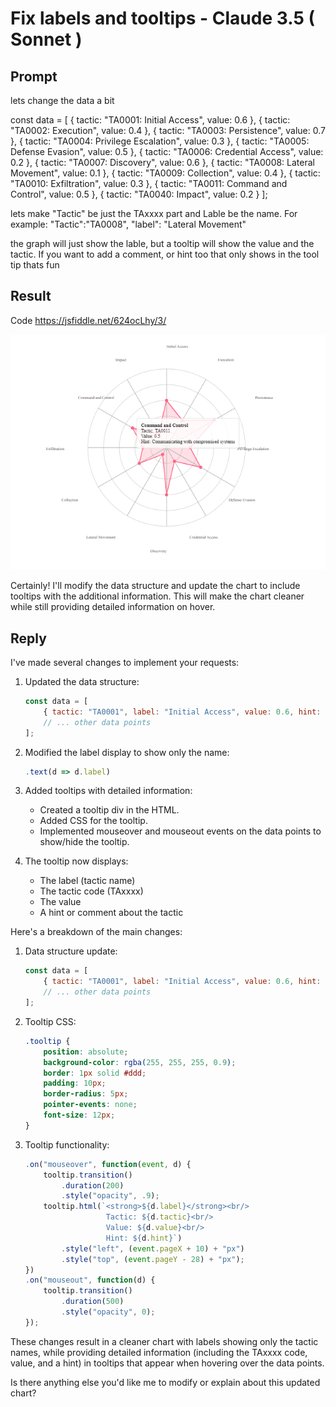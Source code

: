# Fix labels and tooltips - Claude 3.5 ( Sonnet )

## Prompt

lets change the data a bit

const data = [ { tactic: "TA0001: Initial Access", value: 0.6 }, { tactic: "TA0002: Execution", value: 0.4 }, { tactic: "TA0003: Persistence", value: 0.7 }, { tactic: "TA0004: Privilege Escalation", value: 0.3 }, { tactic: "TA0005: Defense Evasion", value: 0.5 }, { tactic: "TA0006: Credential Access", value: 0.2 }, { tactic: "TA0007: Discovery", value: 0.6 }, { tactic: "TA0008: Lateral Movement", value: 0.1 }, { tactic: "TA0009: Collection", value: 0.4 }, { tactic: "TA0010: Exfiltration", value: 0.3 }, { tactic: "TA0011: Command and Control", value: 0.5 }, { tactic: "TA0040: Impact", value: 0.2 } ];

lets make "Tactic" be just the TAxxxx part and Lable be the name.  For example:  "Tactic":"TA0008", "label": "Lateral Movement"

the graph will just show the lable, but a tooltip will show the value and the tactic.  If you want to add a comment, or hint too that only shows in the tool tip thats fun

## Result

Code <https://jsfiddle.net/624ocLhy/3/>

![Result](radar03.PNG)

Certainly! I'll modify the data structure and update the chart to include tooltips with the additional information. This will make the chart cleaner while still providing detailed information on hover.

## Reply

I've made several changes to implement your requests:

1. Updated the data structure:

   ```javascript
   const data = [
       { tactic: "TA0001", label: "Initial Access", value: 0.6, hint: "The point of entry for an attack" },
       // ... other data points
   ];
   ```

2. Modified the label display to show only the name:

   ```javascript
   .text(d => d.label)
   ```

3. Added tooltips with detailed information:
   - Created a tooltip div in the HTML.
   - Added CSS for the tooltip.
   - Implemented mouseover and mouseout events on the data points to show/hide the tooltip.

4. The tooltip now displays:
   - The label (tactic name)
   - The tactic code (TAxxxx)
   - The value
   - A hint or comment about the tactic

Here's a breakdown of the main changes:

1. Data structure update:

   ```javascript
   const data = [
       { tactic: "TA0001", label: "Initial Access", value: 0.6, hint: "The point of entry for an attack" },
       // ... other data points
   ];
   ```

2. Tooltip CSS:

   ```css
   .tooltip {
       position: absolute;
       background-color: rgba(255, 255, 255, 0.9);
       border: 1px solid #ddd;
       padding: 10px;
       border-radius: 5px;
       pointer-events: none;
       font-size: 12px;
   }
   ```

3. Tooltip functionality:

   ```javascript
   .on("mouseover", function(event, d) {
       tooltip.transition()
           .duration(200)
           .style("opacity", .9);
       tooltip.html(`<strong>${d.label}</strong><br/>
                     Tactic: ${d.tactic}<br/>
                     Value: ${d.value}<br/>
                     Hint: ${d.hint}`)
           .style("left", (event.pageX + 10) + "px")
           .style("top", (event.pageY - 28) + "px");
   })
   .on("mouseout", function(d) {
       tooltip.transition()
           .duration(500)
           .style("opacity", 0);
   });
   ```

These changes result in a cleaner chart with labels showing only the tactic names, while providing detailed information (including the TAxxxx code, value, and a hint) in tooltips that appear when hovering over the data points.

Is there anything else you'd like me to modify or explain about this updated chart?
